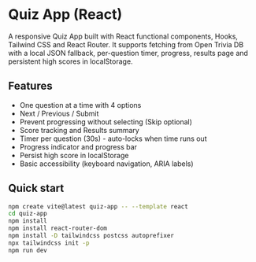 # Quiz App (React)
A responsive Quiz App built with React functional components, Hooks, Tailwind CSS and React Router. 
It supports fetching from Open Trivia DB with a local JSON fallback, per-question timer, progress, 
results page and persistent high scores in localStorage.

## Features
- One question at a time with 4 options
- Next / Previous / Submit
- Prevent progressing without selecting (Skip optional)
- Score tracking and Results summary
- Timer per question (30s) - auto-locks when time runs out
- Progress indicator and progress bar
- Persist high score in localStorage
- Basic accessibility (keyboard navigation, ARIA labels)

## Quick start
```bash
npm create vite@latest quiz-app -- --template react
cd quiz-app
npm install
npm install react-router-dom
npm install -D tailwindcss postcss autoprefixer
npx tailwindcss init -p
npm run dev
```